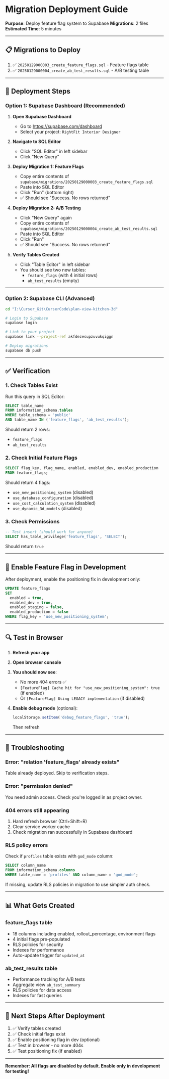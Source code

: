 # Migration Deployment Guide

**Purpose**: Deploy feature flag system to Supabase
**Migrations**: 2 files
**Estimated Time**: 5 minutes

---

## 📋 **Migrations to Deploy**

1. ✅ `20250129000003_create_feature_flags.sql` - Feature flags table
2. ✅ `20250129000004_create_ab_test_results.sql` - A/B testing table

---

## 🚀 **Deployment Steps**

### **Option 1: Supabase Dashboard (Recommended)**

1. **Open Supabase Dashboard**
   - Go to https://supabase.com/dashboard
   - Select your project: `RightFit Interior Designer`

2. **Navigate to SQL Editor**
   - Click "SQL Editor" in left sidebar
   - Click "New Query"

3. **Deploy Migration 1: Feature Flags**
   - Copy entire contents of `supabase/migrations/20250129000003_create_feature_flags.sql`
   - Paste into SQL Editor
   - Click "Run" (bottom right)
   - ✅ Should see "Success. No rows returned"

4. **Deploy Migration 2: A/B Testing**
   - Click "New Query" again
   - Copy entire contents of `supabase/migrations/20250129000004_create_ab_test_results.sql`
   - Paste into SQL Editor
   - Click "Run"
   - ✅ Should see "Success. No rows returned"

5. **Verify Tables Created**
   - Click "Table Editor" in left sidebar
   - You should see two new tables:
     - `feature_flags` (with 4 initial rows)
     - `ab_test_results` (empty)

---

### **Option 2: Supabase CLI (Advanced)**

```bash
cd "I:\Curser_Git\CurserCode\plan-view-kitchen-3d"

# Login to Supabase
supabase login

# Link to your project
supabase link --project-ref akfdezesupzuvukqiggn

# Deploy migrations
supabase db push
```

---

## ✅ **Verification**

### **1. Check Tables Exist**

Run this query in SQL Editor:

```sql
SELECT table_name
FROM information_schema.tables
WHERE table_schema = 'public'
AND table_name IN ('feature_flags', 'ab_test_results');
```

Should return 2 rows:
- `feature_flags`
- `ab_test_results`

### **2. Check Initial Feature Flags**

```sql
SELECT flag_key, flag_name, enabled, enabled_dev, enabled_production
FROM feature_flags;
```

Should return 4 flags:
- `use_new_positioning_system` (disabled)
- `use_database_configuration` (disabled)
- `use_cost_calculation_system` (disabled)
- `use_dynamic_3d_models` (disabled)

### **3. Check Permissions**

```sql
-- Test insert (should work for anyone)
SELECT has_table_privilege('feature_flags', 'SELECT');
```

Should return `true`

---

## 🧪 **Enable Feature Flag in Development**

After deployment, enable the positioning fix in development only:

```sql
UPDATE feature_flags
SET
  enabled = true,
  enabled_dev = true,
  enabled_staging = false,
  enabled_production = false
WHERE flag_key = 'use_new_positioning_system';
```

---

## 🔍 **Test in Browser**

1. **Refresh your app**
2. **Open browser console**
3. **You should now see**:
   - No more 404 errors ✅
   - `[FeatureFlag] Cache hit for "use_new_positioning_system": true` (if enabled)
   - Or `[FeatureFlag] Using LEGACY implementation` (if disabled)

4. **Enable debug mode** (optional):
   ```javascript
   localStorage.setItem('debug_feature_flags', 'true');
   ```
   Then refresh

---

## 🚨 **Troubleshooting**

### **Error: "relation 'feature_flags' already exists"**
Table already deployed. Skip to verification steps.

### **Error: "permission denied"**
You need admin access. Check you're logged in as project owner.

### **404 errors still appearing**
1. Hard refresh browser (Ctrl+Shift+R)
2. Clear service worker cache
3. Check migration ran successfully in Supabase dashboard

### **RLS policy errors**
Check if `profiles` table exists with `god_mode` column:
```sql
SELECT column_name
FROM information_schema.columns
WHERE table_name = 'profiles' AND column_name = 'god_mode';
```

If missing, update RLS policies in migration to use simpler auth check.

---

## 📊 **What Gets Created**

### **feature_flags table**
- 18 columns including enabled, rollout_percentage, environment flags
- 4 initial flags pre-populated
- RLS policies for security
- Indexes for performance
- Auto-update trigger for `updated_at`

### **ab_test_results table**
- Performance tracking for A/B tests
- Aggregate view `ab_test_summary`
- RLS policies for data access
- Indexes for fast queries

---

## 🎯 **Next Steps After Deployment**

1. ✅ Verify tables created
2. ✅ Check initial flags exist
3. ✅ Enable positioning flag in dev (optional)
4. ✅ Test in browser - no more 404s
5. ✅ Test positioning fix (if enabled)

---

**Remember: All flags are disabled by default. Enable only in development for testing!**
